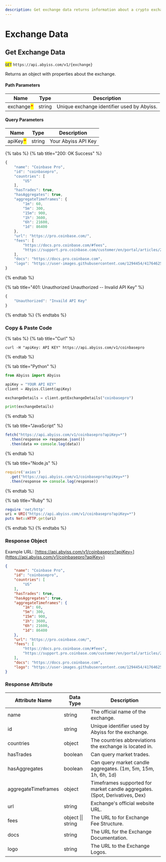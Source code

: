 ```yaml
---
description: Get exchange data returns information about a crypto exchange.
---
```


# Exchange Data

## Get Exchange Data

<mark style="color:blue;">`GET`</mark> `https://api.abyiss.com/v1/{exchange}`

Returns an object with properties about the exchange.

#### Path Parameters

| Name                                       | Type   | Description                                 |
| ------------------------------------------ | ------ | ------------------------------------------- |
| exchange<mark style="color:red;">\*</mark> | string | Unique exchange identifier used by Abyiss.  |

#### Query Parameters

| Name                                     | Type   | Description         |
| ---------------------------------------- | ------ | ------------------- |
| apiKey<mark style="color:red;">\*</mark> | string | Your Abyiss API Key |

{% tabs %}
{% tab title="200: OK Success" %}
```javascript
{
    "name": "Coinbase Pro",
    "id": "coinbasepro",
    "countries": [
        "US"
    ],
    "hasTrades": true,
    "hasAggregates": true,
    "aggregateTimeframes": {
        "1m": 60,
        "5m": 300,
        "15m": 900,
        "1h": 3600,
        "6h": 21600,
        "1d": 86400
    },
    "url": "https://pro.coinbase.com/",
    "fees": [
        "https://docs.pro.coinbase.com/#fees",
        "https://support.pro.coinbase.com/customer/en/portal/articles/2945310-fees"
    ],
    "docs": "https://docs.pro.coinbase.com",
    "logo": "https://user-images.githubusercontent.com/1294454/41764625-63b7ffde-760a-11e8-996d-a6328fa9347a.jpg"
}
```
{% endtab %}

{% tab title="401: Unauthorized Unauthorized -- Invalid API Key" %}
```javascript
{
    "Unauthorized": "Invaild API Key"
}
```
{% endtab %}
{% endtabs %}

### Copy & Paste Code

{% tabs %}
{% tab title="Curl" %}
```shell
curl -H "apiKey: API KEY" https://api.abyiss.com/v1/coinbasepro
```
{% endtab %}

{% tab title="Python" %}
```python
from Abyiss import Abyiss

apiKey = "YOUR API KEY" 
client = Abyiss.Client(apiKey)

exchangeDetails = client.getExchangeDetails("coinbasepro")

print(exchangeDetails)
```
{% endtab %}

{% tab title="JavaScript" %}
```javascript
fetch("https://api.abyiss.com/v1/coinbasepro?apiKey=*")
  .then(response => response.json())
  .then(data => console.log(data))
```
{% endtab %}

{% tab title="Node.js" %}
```javascript
require('axios')
  .get("https://api.abyiss.com/v1/coinbasepro?apiKey=*")
  .then(response => console.log(response))
```
{% endtab %}

{% tab title="Ruby" %}
```ruby
require 'net/http'
uri = URI("https://api.abyiss.com/v1/coinbasepro?apiKey=*")
puts Net::HTTP.get(uri)
```
{% endtab %}
{% endtabs %}

### Response Object

Example URL: [https://api.abyiss.com/v1/coinbasepro?apiKey=](https://api.abyiss.com/v1/coinbasepro?apiKey=)

```json
{
    "name": "Coinbase Pro",
    "id": "coinbasepro",
    "countries": [
        "US"
    ],
    "hasTrades": true,
    "hasAggregates": true,
    "aggregateTimeframes": {
        "1m": 60,
        "5m": 300,
        "15m": 900,
        "1h": 3600,
        "6h": 21600,
        "1d": 86400
    },
    "url": "https://pro.coinbase.com/",
    "fees": [
        "https://docs.pro.coinbase.com/#fees",
        "https://support.pro.coinbase.com/customer/en/portal/articles/2945310-fees"
    ],
    "docs": "https://docs.pro.coinbase.com",
    "logo": "https://user-images.githubusercontent.com/1294454/41764625-63b7ffde-760a-11e8-996d-a6328fa9347a.jpg"
}
```

### Response Attribute

| Attribute Name      | Data Type          | Description                                                                 |
| ------------------- | ------------------ | --------------------------------------------------------------------------- |
| name                | string             | The official name of the exchange.                                          |
| id                  | string             | Unique identifier used by Abyiss for the exchange.                          |
| countries           | object             | The countries abbreviations the exchange is located in.                     |
| hasTrades           | boolean            | Can query market trades.                                                    |
| hasAggregates       | boolean            | Can query market candle aggregates. (1m, 5m, 15m, 1h, 6h, 1d)               |
| aggregateTimeframes | object             | Timeframes supported for market candle aggregates. (Spot, Derivatives, Dex) |
| url                 | string             | Exchange's official website URL.                                            |
| fees                | object \|\| string | The URL to for Exchange Fee Structure.                                      |
| docs                | string             | The URL for the Exchange Documentation.                                     |
| logo                | string             | The URL to the Exchange Logos.                                              |
